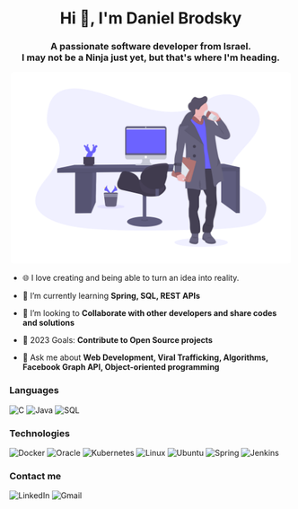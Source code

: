 <h1 align="center">Hi 👋, I'm Daniel Brodsky</h1>
<h3 align="center";">A passionate software developer from Israel.</br>
I may not be a Ninja just yet, but that's where I'm heading.</h3>

<p align="center">
  <a href="#"><img src="./images/intro.png" style="border-radius: 5px;" width="500px" title="cover"></a>
</p>

- 🌐 I love creating and being able to turn an idea into reality.

- 🌱 I’m currently learning **Spring, SQL, REST APIs**

- 👯 I’m looking to **Collaborate with other developers and share codes and solutions**

- 🥅 2023 Goals: **Contribute to Open Source projects**

- 💬 Ask me about **Web Development, Viral Trafficking, Algorithms, Facebook Graph API, Object-oriented programming**

### Languages

![C](https://img.shields.io/badge/C-00599C?&logo=c&logoColor=white)
![Java](https://img.shields.io/badge/Java-ED8B00?&logo=openjdk&logoColor=white)
![SQL](https://img.shields.io/badge/MySQL-005C84?&logo=mysql&logoColor=white)

### Technologies

![Docker](https://img.shields.io/badge/docker-%230db7ed?&logo=docker&logoColor=white)
![Oracle](https://img.shields.io/badge/Oracle-F80000?&logo=Oracle&logoColor=white)
![Kubernetes](https://img.shields.io/badge/Kubernetes-326ce5?ge&logo=kubernetes&logoColor=white)
![Linux](https://img.shields.io/badge/Linux-FCC624?&logo=linux&logoColor=black)
![Ubuntu](https://img.shields.io/badge/Ubuntu-E95420?&logo=ubuntu&logoColor=white)
![Spring](https://img.shields.io/badge/Spring-6DB33F?&logo=spring&logoColor=white)
![Jenkins](https://img.shields.io/badge/Jenkins-D24939?&logo=Jenkins&logoColor=white)
                                                                                                   
### Contact me

![LinkedIn](https://img.shields.io/badge/LinkedIn-0077B5?style=for-the-badge&logo=linkedin&logoColor=white)
![Gmail](https://img.shields.io/badge/Gmail-D14836?style=for-the-badge&logo=gmail&logoColor=white)
